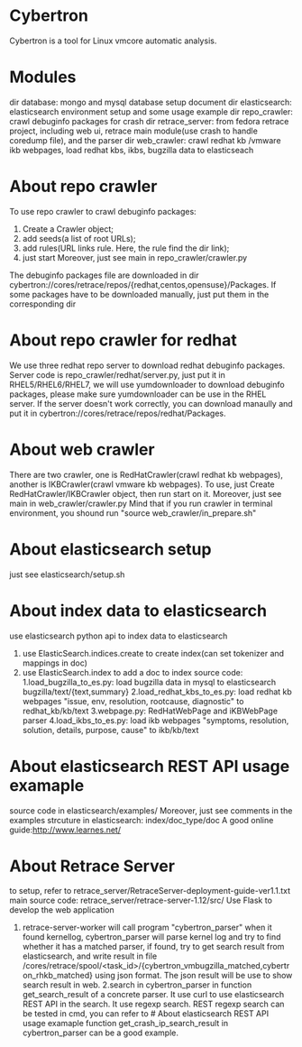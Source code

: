 # Cybertron
Cybertron is a  tool for Linux vmcore automatic analysis.

# Modules
dir database: mongo and mysql database setup document
dir elasticsearch: elasticsearch environment setup and some usage example
dir repo_crawler: crawl debuginfo packages for crash
dir retrace_server: from fedora retrace project, including web ui, retrace main module(use crash to handle coredump file), and the parser
dir web_crawler: crawl redhat kb /vmware ikb webpages, load redhat kbs, ikbs, bugzilla data to elasticseach

# About repo crawler
To use repo crawler to crawl debuginfo packages:
1. Create a Crawler object;
2. add seeds(a list of root URLs);
3. add rules(URL links rule. Here, the rule find the dir link);
4. just start
Moreover, just see main in repo_crawler/crawler.py

The debuginfo packages file are downloaded in dir cybertron://cores/retrace/repos/{redhat,centos,opensuse}/Packages.
If some packages have to be downloaded manually, just put them in the corresponding dir

# About repo crawler for redhat
We use three redhat repo server to download redhat debuginfo packages.
Server code is repo_crawler/redhat/server.py, just put it in RHEL5/RHEL6/RHEL7, we will use yumdownloader to download debuginfo packages,
please make sure yumdownloader can be use in the RHEL server.
If the server doesn't work correctly, you can download manaully and put it in cybertron://cores/retrace/repos/redhat/Packages.

# About web crawler
There are two crawler, one is RedHatCrawler(crawl redhat kb webpages), another is IKBCrawler(crawl vmware kb webpages).
To use, just Create RedHatCrawler/IKBCrawler object, then run start on it.
Moreover, just see main in web_crawler/crawler.py
Mind that if you run crawler in terminal environment, you shound run "source web_crawler/in_prepare.sh"

# About elasticsearch setup
just see elasticsearch/setup.sh

# About index data to elasticsearch
use elasticsearch python api to index data to elasticsearch
1. use ElasticSearch.indices.create to create index(can set tokenizer and mappings in doc)
2. use ElasticSearch.index to add a doc to index
source code:
1.load_bugzilla_to_es.py: load bugzilla data in mysql to elasticsearch bugzilla/text/{text,summary}
2.load_redhat_kbs_to_es.py: load redhat kb webpages "issue, env, resolution, rootcause, diagnostic" to redhat_kb/kb/text
3.webpage.py: RedHatWebPage and iKBWebPage parser
4.load_ikbs_to_es.py: load ikb webpages "symptoms, resolution, solution, details, purpose, cause" to ikb/kb/text

# About elasticsearch REST API usage examaple
source code in elasticsearch/examples/
Moreover, just see comments in the examples
strcuture in elasticsearch: index/doc_type/doc
A good online guide:http://www.learnes.net/

# About Retrace Server
to setup, refer to retrace_server/RetraceServer-deployment-guide-ver1.1.txt
main source code: retrace_server/retrace-server-1.12/src/
Use Flask to develop the web application
1. retrace-server-worker will call program "cybertron_parser" when it found kernellog, cybertron_parser will parse kernel log and try to find whether
it has a matched parser, if found, try to get search result from elasticsearch, and write result in file
/cores/retrace/spool/<task_id>/{cybertron_vmbugzilla_matched,cybertron_rhkb_matched} using json format. The json result will be use to show
search result in web.
2.search in cybertron_parser
in function get_search_result of a concrete parser.
It use curl to use elasticsearch REST API in the search.
It use regexp search. REST regexp search can be tested in cmd, you can refer to  # About elasticsearch REST API usage examaple
function get_crash_ip_search_result in cybertron_parser can be a good example.
